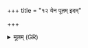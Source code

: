 +++
title = "१२ येन पूतम् इदम्"

+++
<details><summary>मूलम् (GR)</summary>

येन पूतम् इदं सर्वं  
यद् भूतं यच् च भाव्यम् ।  
तेना सहस्रधारेण  
पवमानः पुनातु मा ॥
</details>